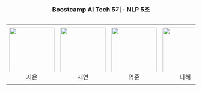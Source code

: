 <div align="center">
  <h3>Boostcamp AI Tech 5기 - NLP 5조 <h2>
  <table>
      <tr height="160px">
          <td align="center" width="150px">
              <a href="https://github.com/lectura7942"><img height="120px" width="120px" src="https://avatars.githubusercontent.com/u/81620001?v=4"/></a>
              <br />
              <a href="https://github.com/lectura7942">지은</a>
          </td>
          <td align="center" width="150px">
              <a href="https://github.com/JLake310"><img height="120px" width="120px" src="https://avatars.githubusercontent.com/u/86578246?v=4"/></a>
              <br />
              <a href="https://github.com/JLake310">재연</a>
          </td>
          <td align="center" width="150px">
              <a href="https://github.com/hoooolllly"><img height="120px" width="120px" src="https://avatars.githubusercontent.com/u/126573689?v=4"/></a>
              <br />
              <a href="https://github.com/hoooolllly">영준</a>
          </td>
          <td align="center" width="150px">
              <a href="https://github.com/Da-Hye-JUNG"><img height="120px" width="120px" src="https://avatars.githubusercontent.com/u/96599427?v=4"/></a>
              <br />
              <a href="https://github.com/Da-Hye-JUNG">다혜</a>
          </td>
              <td align="center" width="150px">
              <a href="https://github.com/yunjinchoidev"><img height="120px" width="120px" src="https://avatars.githubusercontent.com/u/89494907?v=4"/></a>
              <br />
              <a href="https://github.com/yunjinchoidev">윤진</a>
          </td>
      </tr>
  </table>
</div>
